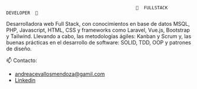                                                      💬  FULLSTACK DEVELOPER  💬 

Desarrolladora web Full Stack, con conocimientos en base de datos MSQL, PHP, Javascript, HTML, CSS y frameworks como Laravel, Vue.js, Bootstrap y Tailwind.
Llevando a cabo, las metodologías ágiles: Kanban y Scrum y, las buenas prácticas en el desarrollo de software: SOLID, TDD, OOP y patrones de diseño.


📫  Contacto:
- andreacevallosmendoza@gamil.com
- [Linkedin](https://linkedin.com/in/-andrea-c-m)
 
 







